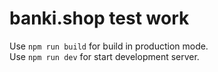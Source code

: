 # banki.shop test work
Use ```npm run build``` for build in production mode.<br>
Use ```npm run dev``` for start development server.
